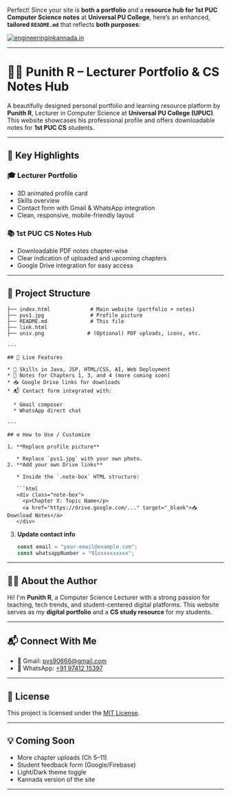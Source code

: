 Perfect! Since your site is **both a portfolio** and a **resource hub for 1st PUC Computer Science notes** at **Universal PU College**, here’s an enhanced, **tailored `README.md`** that reflects **both purposes**:

[![engineeringinkannada.in](https://img.shields.io/badge/Visit-https://punithpvs.github.io/Notes/-blue?style=for-the-badge&logo=google-chrome)](https://punithpvs.github.io/Notes)

---

# 👨‍🏫 Punith R – Lecturer Portfolio & CS Notes Hub

A beautifully designed personal portfolio and learning resource platform by **Punith R**, Lecturer in Computer Science at **Universal PU College (UPUC)**. This website showcases his professional profile and offers downloadable notes for **1st PUC CS** students.


---

## 🌟 Key Highlights

### 🎓 Lecturer Portfolio
- 3D animated profile card
- Skills overview
- Contact form with Gmail & WhatsApp integration
- Clean, responsive, mobile-friendly layout

### 📚 1st PUC CS Notes Hub
- Downloadable PDF notes chapter-wise
- Clear indication of uploaded and upcoming chapters
- Google Drive integration for easy access

---

## 📁 Project Structure

```plaintext
├── index.html             # Main website (portfolio + notes)
├── pvs1.jpg               # Profile picture
├── README.md              # This file
├── link.html
├── univ.png              # (Optional) PDF uploads, icons, etc.

---

## 🧪 Live Features

* 🧠 Skills in Java, JSP, HTML/CSS, AI, Web Deployment
* 📖 Notes for Chapters 1, 3, and 4 (more coming soon)
* 📥 Google Drive links for downloads
* 📬 Contact form integrated with:

  * Gmail composer
  * WhatsApp direct chat

---

## ⚙️ How to Use / Customize

1. **Replace profile picture**

   * Replace `pvs1.jpg` with your own photo.
2. **Add your own Drive links**

   * Inside the `.note-box` HTML structure:

   ```html
   <div class="note-box">
     <p>Chapter X: Topic Name</p>
     <a href="https://drive.google.com/..." target="_blank">📥 Download Notes</a>
   </div>
   ```
3. **Update contact info**

   ```js
   const email = "your-email@example.com";
   const whatsappNumber = "91xxxxxxxxxx";
   ```

---
## 🙋‍♂️ About the Author

Hi! I'm **Punith R**, a Computer Science Lecturer with a strong passion for teaching, tech trends, and student-centered digital platforms. This website serves as my **digital portfolio** and a **CS study resource** for my students.

---

## 📬 Connect With Me

* 📧 Gmail: [pvs90666@gmail.com](mailto:pvs90666@gmail.com)
* 💬 WhatsApp: [+91 97412 15397](https://wa.me/919741215397)

---

## 📄 License

This project is licensed under the [MIT License](LICENSE).

---

## 💡 Coming Soon

* More chapter uploads (Ch 5–11)
* Student feedback form (Google/Firebase)
* Light/Dark theme toggle
* Kannada version of the site

---
